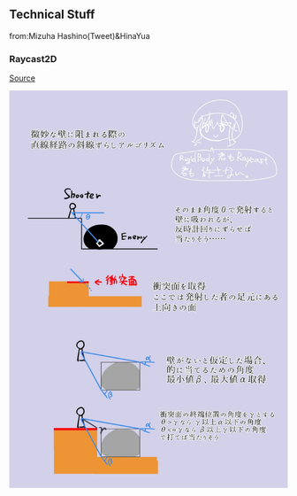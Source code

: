 ## Technical Stuff

from:Mizuha Hashino(Tweet)&HinaYua

### Raycast2D

[Source](https://twitter.com/HashinoMizuha/status/1403279874786152450)

![Raycast2D](../../../assets/images/wiki/other/technical_stuff/raycast2d.jpg)
